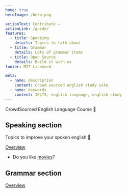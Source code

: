 ```yaml
---
home: true
heroImage: /hero.png

actionText: Contribute →
actionLink: /guide/
features:
  - title: Speaking
    details: Topics to talk about
  - title: Grammar
    details: Lots of grammar items
  - title: Open Source
    details: Build it with us
footer: MIT Licensed

meta:
  - name: description
    content: Crowd sourced english study site
  - name: keywords
    content: IELTS, english language, english study
---
```


CrowdSourced English Language Course :tada:

## Speaking section
Topics to improve your spoken english :100:

[Overview](./speaking/README.md)

- Do you like [movies](/speaking/movies.md)?

## Grammar section
[Overview](./grammar/)